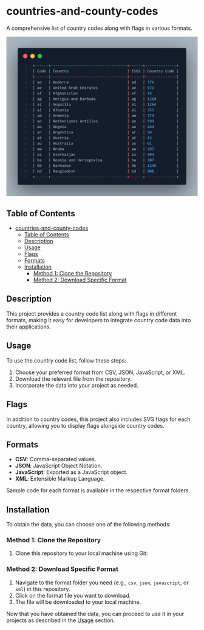 # countries-and-county-codes

A comprehensive list of country codes along with flags in various formats.

![thumbnail_country_code](/thumbnail_country_code.png)

## Table of Contents

- [countries-and-county-codes](#countries-and-county-codes)
  - [Table of Contents](#table-of-contents)
  - [Description](#description)
  - [Usage](#usage)
  - [Flags](#flags)
  - [Formats](#formats)
  - [Installation](#installation)
    - [Method 1: Clone the Repository](#method-1-clone-the-repository)
    - [Method 2: Download Specific Format](#method-2-download-specific-format)

## Description

This project provides a country code list along with flags in different formats, making it easy for developers to integrate country code data into their applications.

## Usage

To use the country code list, follow these steps:

1. Choose your preferred format from CSV, JSON, JavaScript, or XML.
2. Download the relevant file from the repository.
3. Incorporate the data into your project as needed.

## Flags

In addition to country codes, this project also includes SVG flags for each country, allowing you to display flags alongside country codes.

## Formats

- **CSV**: Comma-separated values.
- **JSON**: JavaScript Object Notation.
- **JavaScript**: Exported as a JavaScript object.
- **XML**: Extensible Markup Language.

Sample code for each format is available in the respective format folders.

## Installation

To obtain the data, you can choose one of the following methods:

### Method 1: Clone the Repository

1. Clone this repository to your local machine using Git:


### Method 2: Download Specific Format

1. Navigate to the format folder you need (e.g., `csv`, `json`, `javascript`, or `xml`) in this repository.
2. Click on the format file you want to download.
3. The file will be downloaded to your local machine.

Now that you have obtained the data, you can proceed to use it in your projects as described in the [Usage](#usage) section.



